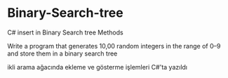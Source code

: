 # Binary-Search-tree
C# insert in Binary Search tree Methods 

Write a program that generates 10,00 random
integers in the range of 0–9 and store them in
a binary search tree

ikli arama ağacında ekleme ve gösterme işlemleri C#'ta yazıldı
